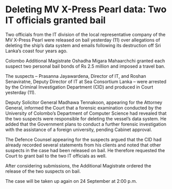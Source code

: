 # Deleting MV X-Press Pearl data: Two IT officials granted bail

Two officials from the IT division of the local representative company of the MV X-Press Pearl were released on bail yesterday (11) over allegations of deleting the ship’s data system and emails following its destruction off Sri Lanka’s coast four years ago.

Colombo Additional Magistrate Oshadha Migara Mahaarchchi granted each suspect two personal bail bonds of Rs 2.5 million and imposed a travel ban.

The suspects – Prasanna Jayawardena, Director of IT, and Roshan Senaviratne, Deputy Director of IT at Sea Consortium Lanka – were arrested by the Criminal Investigation Department (CID) and produced in Court yesterday (11).

Deputy Solicitor General Madhawa Tennakoon, appearing for the Attorney General, informed the Court that a forensic examination conducted by the University of Colombo’s Department of Computer Science had revealed that the two suspects were responsible for deleting the vessel’s data system. He added that the Government plans to conduct a further forensic investigation with the assistance of a foreign university, pending Cabinet approval.

The Defence Counsel appearing for the suspects argued that the CID had already recorded several statements from his clients and noted that other suspects in the case had been released on bail. He therefore requested the Court to grant bail to the two IT officials as well.

After considering submissions, the Additional Magistrate ordered the release of the two suspects on bail.

The case will be taken up again on 24 September at 2:00 p.m.